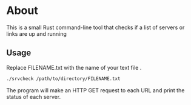 # About

This is a small Rust command-line tool that checks if a list of servers or links are up and running 

## Usage

Replace FILENAME.txt with the name of your text file .
```sh
./srvcheck /path/to/directory/FILENAME.txt
```
The program will make an HTTP GET request to each URL and print the status of each server. 
